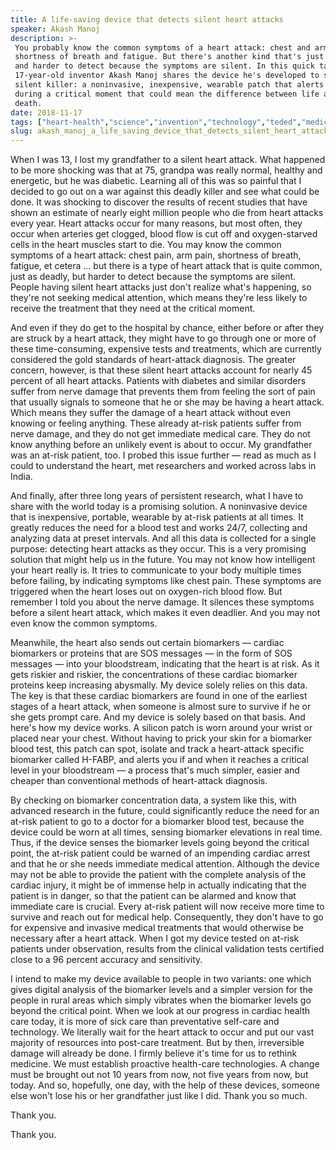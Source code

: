 ```yaml
---
title: A life-saving device that detects silent heart attacks
speaker: Akash Manoj
description: >-
 You probably know the common symptoms of a heart attack: chest and arm pain,
 shortness of breath and fatigue. But there's another kind that's just as deadly
 and harder to detect because the symptoms are silent. In this quick talk,
 17-year-old inventor Akash Manoj shares the device he's developed to stop this
 silent killer: a noninvasive, inexpensive, wearable patch that alerts patients
 during a critical moment that could mean the difference between life and
 death.
date: 2018-11-17
tags: ["heart-health","science","invention","technology","teded","medical-research"]
slug: akash_manoj_a_life_saving_device_that_detects_silent_heart_attacks
---
```


When I was 13, I lost my grandfather to a silent heart attack. What happened to be more
shocking was that at 75, grandpa was really normal, healthy and energetic, but he was
diabetic. Learning all of this was so painful that I decided to go out on a war against
this deadly killer and see what could be done. It was shocking to discover the results of
recent studies that have shown an estimate of nearly eight million people who die from
heart attacks every year. Heart attacks occur for many reasons, but most often, they occur
when arteries get clogged, blood flow is cut off and oxygen-starved cells in the heart
muscles start to die. You may know the common symptoms of a heart attack: chest pain, arm
pain, shortness of breath, fatigue, et cetera ... but there is a type of heart attack that
is quite common, just as deadly, but harder to detect because the symptoms are silent.
People having silent heart attacks just don't realize what's happening, so they're not
seeking medical attention, which means they're less likely to receive the treatment that
they need at the critical moment.

And even if they do get to the hospital by chance, either before or after they are struck
by a heart attack, they might have to go through one or more of these time-consuming,
expensive tests and treatments, which are currently considered the gold standards of
heart-attack diagnosis. The greater concern, however, is that these silent heart attacks
account for nearly 45 percent of all heart attacks. Patients with diabetes and similar
disorders suffer from nerve damage that prevents them from feeling the sort of pain that
usually signals to someone that he or she may be having a heart attack. Which means they
suffer the damage of a heart attack without even knowing or feeling anything. These
already at-risk patients suffer from nerve damage, and they do not get immediate medical
care. They do not know anything before an unlikely event is about to occur. My grandfather
was an at-risk patient, too. I probed this issue further — read as much as I could to
understand the heart, met researchers and worked across labs in India.

And finally, after three long years of persistent research, what I have to share with the
world today is a promising solution. A noninvasive device that is inexpensive, portable,
wearable by at-risk patients at all times. It greatly reduces the need for a blood test
and works 24/7, collecting and analyzing data at preset intervals. And all this data is
collected for a single purpose: detecting heart attacks as they occur. This is a very
promising solution that might help us in the future. You may not know how intelligent your
heart really is. It tries to communicate to your body multiple times before failing, by
indicating symptoms like chest pain. These symptoms are triggered when the heart loses out
on oxygen-rich blood flow. But remember I told you about the nerve damage. It silences
these symptoms before a silent heart attack, which makes it even deadlier. And you may not
even know the common symptoms.

Meanwhile, the heart also sends out certain biomarkers — cardiac biomarkers or proteins
that are SOS messages — in the form of SOS messages — into your bloodstream, indicating
that the heart is at risk. As it gets riskier and riskier, the concentrations of these
cardiac biomarker proteins keep increasing abysmally. My device solely relies on this
data. The key is that these cardiac biomarkers are found in one of the earliest stages of
a heart attack, when someone is almost sure to survive if he or she gets prompt care. And
my device is solely based on that basis. And here's how my device works. A silicon patch is
worn around your wrist or placed near your chest. Without having to prick your skin for a
biomarker blood test, this patch can spot, isolate and track a heart-attack specific
biomarker called H-FABP, and alerts you if and when it reaches a critical level in your
bloodstream — a process that's much simpler, easier and cheaper than conventional methods
of heart-attack diagnosis.

By checking on biomarker concentration data, a system like this, with advanced research in
the future, could significantly reduce the need for an at-risk patient to go to a doctor
for a biomarker blood test, because the device could be worn at all times, sensing
biomarker elevations in real time. Thus, if the device senses the biomarker levels going
beyond the critical point, the at-risk patient could be warned of an impending cardiac
arrest and that he or she needs immediate medical attention. Although the device may not be
able to provide the patient with the complete analysis of the cardiac injury, it might be
of immense help in actually indicating that the patient is in danger, so that the patient
can be alarmed and know that immediate care is crucial. Every at-risk patient will now
receive more time to survive and reach out for medical help. Consequently, they don't have
to go for expensive and invasive medical treatments that would otherwise be necessary
after a heart attack. When I got my device tested on at-risk patients under observation,
results from the clinical validation tests certified close to a 96 percent accuracy and
sensitivity.

I intend to make my device available to people in two variants: one which gives digital
analysis of the biomarker levels and a simpler version for the people in rural areas which
simply vibrates when the biomarker levels go beyond the critical point. When we look at our
progress in cardiac health care today, it is more of sick care than preventative self-care
and technology. We literally wait for the heart attack to occur and put our vast majority
of resources into post-care treatment. But by then, irreversible damage will already be
done. I firmly believe it's time for us to rethink medicine. We must establish proactive
health-care technologies. A change must be brought out not 10 years from now, not five
years from now, but today. And so, hopefully, one day, with the help of these devices,
someone else won't lose his or her grandfather just like I did. Thank you so
much.

Thank you.

Thank you.

<!--
ad_duration=3.33
comment_count=12
event="TED-Ed Weekend"
external_start_time=0
has_talk_citation=1
intro_duration=11.82
is_subtitle_required="False"
is_talk_featured="True"
language="en"
language_swap="False"
native_language="en"
number_of_related_talks=6
number_of_speakers=1
number_of_subtitled_videos=23
number_of_tags=6
number_of_talk_download_languages=24
number_of_talk_more_resources=0
number_of_talk_recommendations=0
number_of_talks_take_actions=0
post_ad_duration=0.83
published_timestamp="2019-01-17 20:45:41"
recording_date="2018-11-17"
speaker_description="Inventor"
speaker_is_published=1
speaker_name="Akash Manoj"
talk_more_resources=[]
talk_name="A life-saving device that detects silent heart attacks"
talks_tags=["heart-health","science","invention","technology","teded","medical-research"]
talks_take_action=[]
url_audio="https://download.ted.com/talks/AkashManoj_2018Y.mp3?apikey=acme-roadrunner"
url_photo_speaker="https://pe.tedcdn.com/images/ted/2114a9dda5cd93f3463e5ca1b1ca486daf4404e5_254x191.jpg"
url_photo_talk="https://s3.amazonaws.com/talkstar-photos/uploads/72f21e6b-0972-4e57-9708-6e92409a9c80/AkashManoj_2018Y-embed.jpg"
url_webpage="https://www.ted.com/talks/akash_manoj_a_life_saving_device_that_detects_silent_heart_attacks"
video_type_name="TED Stage Talk"
-->